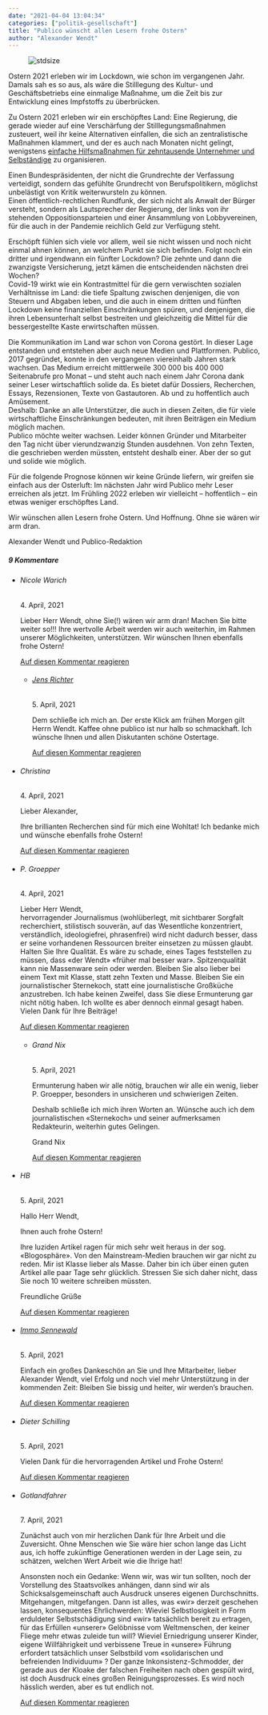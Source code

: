 ```yaml
---
date: "2021-04-04 13:04:34"
categories: ["politik-gesellschaft"]
title: "Publico wünscht allen Lesern frohe Ostern"
author: "Alexander Wendt"
---
```



<figure>
<img src="https://www.publicomag.com/wp-content/uploads/2021/04/Hoffnung-ist-kein-Fehler_-scaled.jpg" alt=stdsize>
</figure>


Ostern 2021 erleben wir im Lockdown, wie schon im vergangenen Jahr. Damals sah es so aus, als wäre die Stilllegung des Kultur- und Geschäftsbetriebs eine einmalige Maßnahme, um die Zeit bis zur Entwicklung eines Impfstoffs zu überbrücken.

<!--more-->

Zu Ostern 2021 erleben wir ein erschöpftes Land: Eine Regierung, die gerade wieder auf eine Verschärfung der Stilllegungsmaßnahmen zusteuert, weil ihr keine Alternativen einfallen, die sich an zentralistische Maßnahmen klammert, und der es auch nach Monaten nicht gelingt, wenigstens <a href="https://www.publicomag.com/2021/03/zehn-punkte-fuer-die-corona-politik-bis-zur-bundestagswahl/">einfache Hilfsmaßnahmen für zehntausende Unternehmer und Selbständige</a> zu organisieren.

Einen Bundespräsidenten, der nicht die Grundrechte der Verfassung verteidigt, sondern das gefühlte Grundrecht von Berufspolitikern, möglichst unbelästigt von Kritik weiterwursteln zu können.<br>
Einen öffentlich-rechtlichen Rundfunk, der sich nicht als Anwalt der Bürger versteht, sondern als Lautsprecher der Regierung, der links von ihr stehenden Oppositionsparteien und einer Ansammlung von Lobbyvereinen, für die auch in der Pandemie reichlich Geld zur Verfügung steht.

Erschöpft fühlen sich viele vor allem, weil sie nicht wissen und noch nicht einmal ahnen können, an welchem Punkt sie sich befinden. Folgt noch ein dritter und irgendwann ein fünfter Lockdown? Die zehnte und dann die zwanzigste Versicherung, jetzt kämen die entscheidenden nächsten drei Wochen?<br>
Covid-19 wirkt wie ein Kontrastmittel für die gern verwischten sozialen Verhältnisse im Land: die tiefe Spaltung zwischen denjenigen, die von Steuern und Abgaben leben, und die auch in einem dritten und fünften Lockdown keine finanziellen Einschränkungen spüren, und denjenigen, die ihren Lebensunterhalt selbst bestreiten und gleichzeitig die Mittel für die bessergestellte Kaste erwirtschaften müssen.

Die Kommunikation im Land war schon von Corona gestört. In dieser Lage entstanden und entstehen aber auch neue Medien und Plattformen. Publico, 2017 gegründet, konnte in den vergangenen viereinhalb Jahren stark wachsen. Das Medium erreicht mittlerweile 300 000 bis 400 000 Seitenabrufe pro Monat – und steht auch nach einem Jahr Corona dank seiner Leser wirtschaftlich solide da. Es bietet dafür Dossiers, Recherchen, Essays, Rezensionen, Texte von Gastautoren. Ab und zu hoffentlich auch Amüsement.<br>
Deshalb: Danke an alle Unterstützer, die auch in diesen Zeiten, die für viele wirtschaftliche Einschränkungen bedeuten, mit ihren Beiträgen ein Medium möglich machen.<br>
Publico möchte weiter wachsen. Leider können Gründer und Mitarbeiter den Tag nicht über vierundzwanzig Stunden ausdehnen. Von zehn Texten, die geschrieben werden müssten, entsteht deshalb einer. Aber der so gut und solide wie möglich.

Für die folgende Prognose können wir keine Gründe liefern, wir greifen sie einfach aus der Osterluft: Im nächsten Jahr wird Publico mehr Leser erreichen als jetzt. Im Frühling 2022 erleben wir vielleicht – hoffentlich – ein etwas weniger erschöpftes Land.

Wir wünschen allen Lesern frohe Ostern. Und Hoffnung. Ohne sie wären wir arm dran.


Alexander Wendt und Publico-Redaktion


<!--more-->
<h5 class="comments-h">
9 Kommentare </h5>
<ul class="commentlist">
<li class="comment even thread-even depth-1 clearfix" id="li-comment-110421">
<h6 class="author">Nicole Warich</h6> <span class="date">4. April, 2021</span>



Lieber Herr Wendt, ohne Sie(!) wären wir arm dran! Machen Sie bitte weiter so!!! Ihre wertvolle Arbeit werden wir auch weiterhin, im Rahmen unserer Möglichkeiten, unterstützen. Wir wünschen Ihnen ebenfalls frohe Ostern!

<a rel="nofollow" class="comment-reply-link" href="#comment-110421" data-commentid="110421" data-postid="13263" data-belowelement="comment-110421" data-respondelement="respond" data-replyto="Antworte auf Nicole Warich" aria-label="Antworte auf Nicole Warich">Auf diesen Kommentar reagieren</a> 


<ul class="children">
<li class="comment odd alt depth-2 clearfix" id="li-comment-110438">
<h6 class="author"><a href="https://hoerspielereien.blogspot.com/" class="url" rel="ugc external nofollow">Jens Richter</a></h6> <span class="date">5. April, 2021</span>



Dem schließe ich mich an. Der erste Klick am frühen Morgen gilt Herrn Wendt. Kaffee ohne publico ist nur halb so schmackhaft. Ich wünsche Ihnen und allen Diskutanten schöne Ostertage.

<a rel="nofollow" class="comment-reply-link" href="#comment-110438" data-commentid="110438" data-postid="13263" data-belowelement="comment-110438" data-respondelement="respond" data-replyto="Antworte auf Jens Richter" aria-label="Antworte auf Jens Richter">Auf diesen Kommentar reagieren</a> 


</li>
</ul>
</li>
<li class="comment even thread-odd thread-alt depth-1 clearfix" id="li-comment-110425">
<h6 class="author">Christina</h6> <span class="date">4. April, 2021</span>



Lieber Alexander,

Ihre brillianten Recherchen sind für mich eine Wohltat! Ich bedanke mich und wünsche ebenfalls frohe Ostern!

<a rel="nofollow" class="comment-reply-link" href="#comment-110425" data-commentid="110425" data-postid="13263" data-belowelement="comment-110425" data-respondelement="respond" data-replyto="Antworte auf Christina" aria-label="Antworte auf Christina">Auf diesen Kommentar reagieren</a> 


</li>
<li class="comment odd alt thread-even depth-1 clearfix" id="li-comment-110426">
<h6 class="author">P. Groepper</h6> <span class="date">4. April, 2021</span>



Lieber Herr Wendt,<br>
hervorragender Journalismus (wohlüberlegt, mit sichtbarer Sorgfalt recherchiert, stilistisch souverän, auf das Wesentliche konzentriert, verständlich, ideologiefrei, phrasenfrei) wird nicht dadurch besser, dass er seine vorhandenen Ressourcen breiter einsetzen zu müssen glaubt. Halten Sie Ihre Qualität. Es wäre zu schade, eines Tages feststellen zu müssen, dass «der Wendt» «früher mal besser war». Spitzenqualität kann nie Massenware sein oder werden. Bleiben Sie also lieber bei einem Text mit Klasse, statt zehn Texten und Masse. Bleiben Sie ein journalistischer Sternekoch, statt eine journalistische Großküche anzustreben. Ich habe keinen Zweifel, dass Sie diese Ermunterung gar nicht nötig haben. Ich wollte es aber dennoch einmal gesagt haben.<br>
Vielen Dank für Ihre Beiträge!

<a rel="nofollow" class="comment-reply-link" href="#comment-110426" data-commentid="110426" data-postid="13263" data-belowelement="comment-110426" data-respondelement="respond" data-replyto="Antworte auf P. Groepper" aria-label="Antworte auf P. Groepper">Auf diesen Kommentar reagieren</a> 


<ul class="children">
<li class="comment even depth-2 clearfix" id="li-comment-110445">
<h6 class="author">Grand Nix</h6> <span class="date">5. April, 2021</span>



Ermunterung haben wir alle nötig, brauchen wir alle ein wenig, lieber P. Groepper, besonders in unsicheren und schwierigen Zeiten. 

Deshalb schließe ich mich ihren Worten an. Wünsche auch ich dem journalistischen «Sternekoch» und seiner aufmerksamen Redakteurin, weiterhin gutes Gelingen. 

Grand Nix

<a rel="nofollow" class="comment-reply-link" href="#comment-110445" data-commentid="110445" data-postid="13263" data-belowelement="comment-110445" data-respondelement="respond" data-replyto="Antworte auf Grand Nix" aria-label="Antworte auf Grand Nix">Auf diesen Kommentar reagieren</a> 


</li>
</ul>
</li>
<li class="comment odd alt thread-odd thread-alt depth-1 clearfix" id="li-comment-110440">
<h6 class="author">HB</h6> <span class="date">5. April, 2021</span>



Hallo Herr Wendt,

Ihnen auch frohe Ostern!

Ihre luziden Artikel ragen für mich sehr weit heraus in der sog. «Blogosphäre». Von den Mainstream-Medien brauchen wir gar nicht zu reden. Mir ist Klasse lieber als Masse. Daher bin ich über einen guten Artikel alle paar Tage sehr glücklich. Stressen Sie sich daher nicht, dass Sie noch 10 weitere schreiben müssten. 

Freundliche Grüße

<a rel="nofollow" class="comment-reply-link" href="#comment-110440" data-commentid="110440" data-postid="13263" data-belowelement="comment-110440" data-respondelement="respond" data-replyto="Antworte auf HB" aria-label="Antworte auf HB">Auf diesen Kommentar reagieren</a> 


</li>
<li class="comment even thread-even depth-1 clearfix" id="li-comment-110441">
<h6 class="author"><a href="https://immosennewald.com" class="url" rel="ugc external nofollow">Immo Sennewald</a></h6> <span class="date">5. April, 2021</span>



Einfach ein großes Dankeschön an Sie und Ihre Mitarbeiter, lieber Alexander Wendt, viel Erfolg und noch viel mehr Unterstützung in der kommenden Zeit: Bleiben Sie bissig und heiter, wir werden&#8217;s brauchen.

<a rel="nofollow" class="comment-reply-link" href="#comment-110441" data-commentid="110441" data-postid="13263" data-belowelement="comment-110441" data-respondelement="respond" data-replyto="Antworte auf Immo Sennewald" aria-label="Antworte auf Immo Sennewald">Auf diesen Kommentar reagieren</a> 


</li>
<li class="comment odd alt thread-odd thread-alt depth-1 clearfix" id="li-comment-110443">
<h6 class="author">Dieter Schilling</h6> <span class="date">5. April, 2021</span>



Vielen Dank für die hervorragenden Artikel und Frohe Ostern!

<a rel="nofollow" class="comment-reply-link" href="#comment-110443" data-commentid="110443" data-postid="13263" data-belowelement="comment-110443" data-respondelement="respond" data-replyto="Antworte auf Dieter Schilling" aria-label="Antworte auf Dieter Schilling">Auf diesen Kommentar reagieren</a> 


</li>
<li class="comment even thread-even depth-1 clearfix" id="li-comment-110466">
<h6 class="author">Gotlandfahrer</h6> <span class="date">7. April, 2021</span>



Zunächst auch von mir herzlichen Dank für Ihre Arbeit und die Zuversicht. Ohne Menschen wie Sie wäre hier schon lange das Licht aus, ich hoffe zukünftige Generationen werden in der Lage sein, zu schätzen, welchen Wert Arbeit wie die Ihrige hat!

Ansonsten noch ein Gedanke: Wenn wir, was wir tun sollten, noch der Vorstellung des Staatsvolkes anhängen, dann sind wir als Schicksalsgemeinschaft auch Ausdruck unseres eigenen Durchschnitts. Mitgehangen, mitgefangen. Dann ist alles, was «wir» derzeit geschehen lassen, konsequentes Ehrlichwerden: Wieviel Selbstlosigkeit in Form erduldeter Selbstschädigung sind «wir» tatsächlich bereit zu ertragen, für das Erfüllen «unserer» Gelöbnisse vom Weltmenschen, der keiner Fliege mehr etwas zuleide tun will? Wieviel Erniedrigung unserer Kinder, eigene Willfährigkeit und verbissene Treue in «unsere» Führung erfordert tatsächlich unser Selbstbild vom «solidarischen und befreienden Individuum» ? Der ganze Inkonsistenz-Schmodder, der gerade aus der Kloake der falschen Freiheiten nach oben gespült wird, ist doch Ausdruck eines großen Reinigungsprozesses. Es wird noch hässlich werden, aber es tut endlich not.

<a rel="nofollow" class="comment-reply-link" href="#comment-110466" data-commentid="110466" data-postid="13263" data-belowelement="comment-110466" data-respondelement="respond" data-replyto="Antworte auf Gotlandfahrer" aria-label="Antworte auf Gotlandfahrer">Auf diesen Kommentar reagieren</a> 


</li>
</ul>
